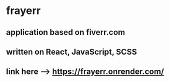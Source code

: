 # frayerr
## application based on fiverr.com
## written on React, JavaScript, SCSS 
## link here --> https://frayerr.onrender.com/

 
